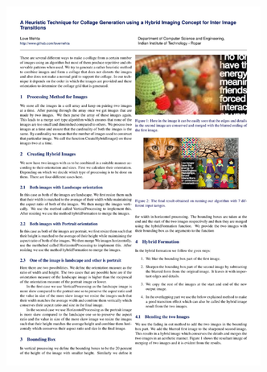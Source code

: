 ![Please refer to the report for full explanation!!](https://github.com/lovemehta/Image-Processing/blob/master/Collage%20Formation%20Using%20Hybrid%20Image%20Concept/report-1.jpg)
